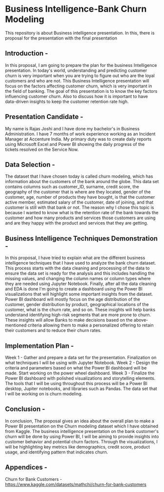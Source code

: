 # Business Intelligence-Bank Churn Modeling
This repository is about Business intelligence presentation. In this, there is proposal for the presentation with the final presentation

## Introduction - 

In this proposal, I am going to prepare the plan for the business Intelligence presentation. In today's world, understanding and predicting customer churn is very important when you are trying to figure out who are the loyal customers and who are not. This Business Intelligence presentation will focus on the factors affecting customer churn, which is very important in the field of banking.
The goal of this presentation is to know the key factors influencing customer churn. Also to discuss how it is important to have data-driven insights to keep the customer retention rate high. 

## Presentation Candidate - 

My name is Rajas Joshi and I have done my bachelor's in Business Administration. I have 7 months of work experience working as an Incident Manager at Accenture India. My primary duty was to create daily reports using Microsoft Excel and Power BI showing the daily progress of the tickets resolved on the Service Now.

## Data Selection - 

The dataset that I have chosen today is called churn modeling, which has information about the customers of the bank around the globe. This data set contains columns such as customer_ID, surname, credit score, the geography of the customer that is where are they located, gender of the customer, age, number of products they have bought, is that the customer active member, estimated salary of the customer, date of joining, and that customer is still with that bank or not. The reason why I chose this topic is because I wanted to know what is the retention rate of the bank towards the customer and how many products and services those customers are using and are they happy with the product and services that they are getting.

## Business Intelligence Techniques Demonstration - 

In this proposal, I have tried to explain what are the different business intelligence techniques that I have used to analyze the bank churn dataset.  
This process starts with the data cleaning and processing of the data to ensure the data set is ready for the analysis and this includes handling the missing values, and changing the column names or column types where they are needed using Jupyter Notebook. Finally, after all the data cleaning and EDA is done I'm going to create a dashboard using the Power BI visualizations that will highlight some important insights from the dataset. Power BI dashboard will mostly focus on the age distribution of the customer, gender distribution by product, geographical locations of the customer, what is the churn rate, and so on. 
These insights will help banks understand identifying high-risk segments that are more prone to churn. These insights will allow Banks to make decisions based on the above-mentioned criteria allowing them to make a personalized offering to retain their customers and to reduce their churn rates.

## Implementation Plan - 

Week 1 - 
Gather and prepare a data set for the presentation.
Finalization on what techniques I will be using with Jupyter Notebook. 
Week 2 - 
Design the criteria and parameters based on what the Power BI dashboard will be made.
Start working on the power wheel dashboard.
Week 3 - 
Finalize the Power BI dashboard with polished visualizations and storytelling elements.
The tools that I will be using throughout this process will be a Power BI desktop, Jupiter notebooks, and libraries such as Pandas. The data set that I will be working on is churn modeling.


## Conclusion - 

In conclusion, The proposal gives an idea about the overall plan to make a Power BI  presentation on the Churn modeling dataset which I have obtained from Kaggle. The business intelligence presentation on the bank customer's churn will be done by using Power BI, I will be aiming to provide insights into customer behavior and potential churn factors. Through the visualizations, I will be highlighting key metrics like demographics, credit score, product usage, and identifying pattern that indicates churn.


## Appendices - 

Churn for Bank Customers - https://www.kaggle.com/datasets/mathchi/churn-for-bank-customers

